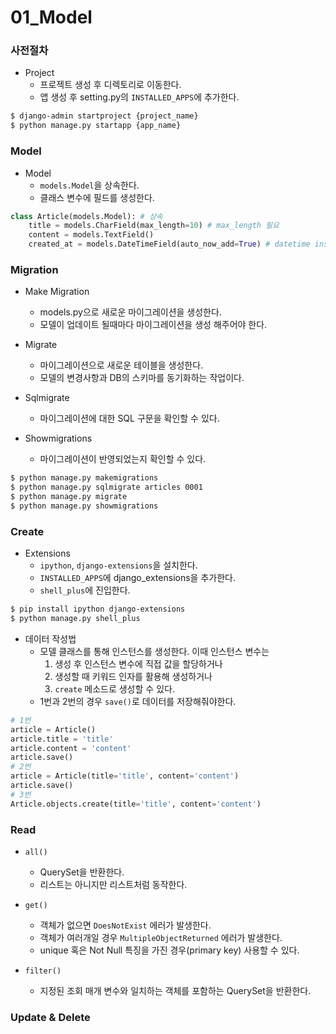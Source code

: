 # 01_Model

### 사전절차

- Project
  - 프로젝트 생성 후 디렉토리로 이동한다.
  - 앱 생성 후 setting.py의 `INSTALLED_APPS`에 추가한다.

```bash
$ django-admin startproject {project_name}
$ python manage.py startapp {app_name}
```



### Model

- Model
  - `models.Model`을 상속한다.
  - 클래스 변수에 필드를 생성한다.

```python
class Article(models.Model): # 상속
    title = models.CharField(max_length=10) # max_length 필요
    content = models.TextField()
    created_at = models.DateTimeField(auto_now_add=True) # datetime instance
```



### Migration

- Make Migration
  - models.py으로 새로운 마이그레이션을 생성한다.
  - 모델이 업데이트 될때마다 마이그레이션을 생성 해주어야 한다.

- Migrate
  - 마이그레이션으로 새로운 테이블을 생성한다.
  - 모델의 변경사항과 DB의 스키마를 동기화하는 작업이다.
- Sqlmigrate
  - 마이그레이션에 대한 SQL 구문을 확인할 수 있다.
- Showmigrations
  - 마이그레이션이 반영되었는지 확인할 수 있다.

```bash
$ python manage.py makemigrations
$ python manage.py sqlmigrate articles 0001
$ python manage.py migrate
$ python manage.py showmigrations
```



### Create

- Extensions
  - `ipython`, `django-extensions`을 설치한다.
  - `INSTALLED_APPS`에 django_extensions을 추가한다.
  - `shell_plus`에 진입한다.

```bash
$ pip install ipython django-extensions
$ python manage.py shell_plus
```

- 데이터 작성법
  - 모델 클래스를 통해 인스턴스를 생성한다. 이때 인스턴스 변수는
    1. 생성 후 인스턴스 변수에 직접 값을 할당하거나
    2. 생성할 때 키워드 인자를 활용해 생성하거나
    3. `create` 메소드로 생성할 수 있다.
  - 1번과 2번의 경우  `save()`로 데이터를 저장해줘야한다.

```python
# 1번
article = Article()
article.title = 'title'
article.content = 'content'
article.save()
# 2번
article = Article(title='title', content='content')
article.save()
# 3번
Article.objects.create(title='title', content='content')
```



### Read

- `all()`
  - QuerySet을 반환한다.
  - 리스트는 아니지만 리스트처럼 동작한다.
- `get()`
  - 객체가 없으면 `DoesNotExist` 에러가 발생한다.
  - 객체가 여러개일 경우 `MultipleObjectReturned` 에러가 발생한다.
  - unique 혹은 Not Null 특징을 가진 경우(primary key) 사용할 수 있다.

- `filter()`
  - 지정된 조회 매개 변수와 일치하는 객체를 포함하는 QuerySet을 반환한다.



### Update & Delete

